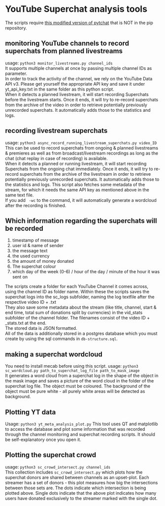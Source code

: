 # YouTube Superchat analysis tools
The scripts require [this modified version of pytchat](https://github.com/KaitoCross/pytchat) that is NOT in the pip repository.

## monitoring YouTube channels to record superchats from planned livestreams
usage: `python3 monitor_livestreams.py channel_ids`  
It supports multiple channels at once by passing multiple channel IDs as parameter.  
In order to track the activity of the channel, we rely on the YouTube Data API v3. Please get yourself the appropriate API key and save it under yt_api_key.txt in the same folder as this python script.  
When it detects a planned livestream, it will start recording Superchats before the livestream starts. Once it ends, it will try to re-record superchats from the archive of the video in order to retrieve potentially previously unrecorded superchats. It automatically adds those to the statistics and logs.

## recording livestream superchats
usage: `python3 async_record_running_livestream_superchats.py video_ID`  
This can be used to record superchats from ongoing & planned livestreams & premieres as well as from broadcast/livestream recordings as long as the chat (chat replay in case of recording) is available.  
When it detects a planned or running livestream, it will start recording Superchats from the ongoing chat immediately. Once it ends, it will try to re-record superchats from the archive of the livestream in order to retrieve potentially previously unrecorded superchats. It automatically adds those to the statistics and logs.
This script also fetches some metadata of the stream, for which it needs the same API key as mentioned above in the same text file.  
If you add ` -wc` to the command, it will automatically generate a wordcloud after the recording is finished.

## Which information regarding the superchats will be recorded
1. timestamp of message
2. user id & name of sender
3. the message text
4. the used currency
5. the amount of money donated
6. The superchat colour
7. which day of the week (0-6) / hour of the day / minute of the hour it was sent on

The scripts create a folder for each YouTube Channel it comes across, using the channel ID as folder name. Within these the scripts saves the superchat logs into the sc_logs subfolder, naming the log textfile after the respective video ID + .txt  
They also save some metadata about the stream (like title, channel, start & end time, total sum of donations split by currencies) in the vid_stats subfolder of the channel folder. The filenames consist of the video ID + _stats.txt at the end.  
The stored data is JSON formatted.  
All of the data is additionally stored in a postgres database which you must create by using the sql commands in `db-structure.sql`.  

## making a superchat wordcloud
You need to install mecab before using this script.
usage: `python3 sc_wordcloud.py path_to_superchat_log_file path_to_mask_image`  
It generates a word cloud from a superchat log in the shape of the object in the mask image and saves a picture of the word cloud in the folder of the superchat log file. The object must be coloured. The background of the object must be pure white - all purely white areas will be detected as background.  

## Plotting YT data
Usage: `python3 yt_meta_analysis_plot.py`
This tool uses QT and matplotlib to access the database and plot some information that was recorded through the channel monitoring and superchat recording scripts. It should be self-explanatory once you open it.

## Plotting the superchat crowd
usage: `python3 sc_crowd_intersect.py channel_ids`  
This collection includes `sc_crowd_intersect.py` which plots how the superchat donors are shared between channels as an upset-plot. Each streamer has a set of donors - this plot measures how big the intersections between those sets are. The dots indicate which intersection is being plotted above. Single dots indicate that the above plot indicates how many users have donated exclusively to the streamer marked with the single dot.